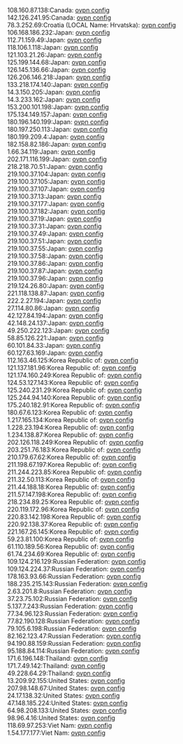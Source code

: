 108.160.87.138:Canada: [ovpn config](vpn/108_160_87_138.ovpn)  
142.126.241.95:Canada: [ovpn config](vpn/142_126_241_95.ovpn)  
78.3.252.69:Croatia (LOCAL Name: Hrvatska): [ovpn config](vpn/78_3_252_69.ovpn)  
106.168.186.232:Japan: [ovpn config](vpn/106_168_186_232.ovpn)  
112.71.159.49:Japan: [ovpn config](vpn/112_71_159_49.ovpn)  
118.106.1.118:Japan: [ovpn config](vpn/118_106_1_118.ovpn)  
121.103.21.26:Japan: [ovpn config](vpn/121_103_21_26.ovpn)  
125.199.144.68:Japan: [ovpn config](vpn/125_199_144_68.ovpn)  
126.145.136.66:Japan: [ovpn config](vpn/126_145_136_66.ovpn)  
126.206.146.218:Japan: [ovpn config](vpn/126_206_146_218.ovpn)  
133.218.174.140:Japan: [ovpn config](vpn/133_218_174_140.ovpn)  
14.3.150.205:Japan: [ovpn config](vpn/14_3_150_205.ovpn)  
14.3.233.162:Japan: [ovpn config](vpn/14_3_233_162.ovpn)  
153.200.101.198:Japan: [ovpn config](vpn/153_200_101_198.ovpn)  
175.134.149.157:Japan: [ovpn config](vpn/175_134_149_157.ovpn)  
180.196.140.199:Japan: [ovpn config](vpn/180_196_140_199.ovpn)  
180.197.250.113:Japan: [ovpn config](vpn/180_197_250_113.ovpn)  
180.199.209.4:Japan: [ovpn config](vpn/180_199_209_4.ovpn)  
182.158.82.186:Japan: [ovpn config](vpn/182_158_82_186.ovpn)  
1.66.34.119:Japan: [ovpn config](vpn/1_66_34_119.ovpn)  
202.171.116.199:Japan: [ovpn config](vpn/202_171_116_199.ovpn)  
218.218.70.51:Japan: [ovpn config](vpn/218_218_70_51.ovpn)  
219.100.37.104:Japan: [ovpn config](vpn/219_100_37_104.ovpn)  
219.100.37.105:Japan: [ovpn config](vpn/219_100_37_105.ovpn)  
219.100.37.107:Japan: [ovpn config](vpn/219_100_37_107.ovpn)  
219.100.37.13:Japan: [ovpn config](vpn/219_100_37_13.ovpn)  
219.100.37.177:Japan: [ovpn config](vpn/219_100_37_177.ovpn)  
219.100.37.182:Japan: [ovpn config](vpn/219_100_37_182.ovpn)  
219.100.37.19:Japan: [ovpn config](vpn/219_100_37_19.ovpn)  
219.100.37.31:Japan: [ovpn config](vpn/219_100_37_31.ovpn)  
219.100.37.49:Japan: [ovpn config](vpn/219_100_37_49.ovpn)  
219.100.37.51:Japan: [ovpn config](vpn/219_100_37_51.ovpn)  
219.100.37.55:Japan: [ovpn config](vpn/219_100_37_55.ovpn)  
219.100.37.58:Japan: [ovpn config](vpn/219_100_37_58.ovpn)  
219.100.37.86:Japan: [ovpn config](vpn/219_100_37_86.ovpn)  
219.100.37.87:Japan: [ovpn config](vpn/219_100_37_87.ovpn)  
219.100.37.96:Japan: [ovpn config](vpn/219_100_37_96.ovpn)  
219.124.26.80:Japan: [ovpn config](vpn/219_124_26_80.ovpn)  
221.118.138.87:Japan: [ovpn config](vpn/221_118_138_87.ovpn)  
222.2.27.194:Japan: [ovpn config](vpn/222_2_27_194.ovpn)  
27.114.80.86:Japan: [ovpn config](vpn/27_114_80_86.ovpn)  
42.127.84.194:Japan: [ovpn config](vpn/42_127_84_194.ovpn)  
42.148.24.137:Japan: [ovpn config](vpn/42_148_24_137.ovpn)  
49.250.222.123:Japan: [ovpn config](vpn/49_250_222_123.ovpn)  
58.85.126.221:Japan: [ovpn config](vpn/58_85_126_221.ovpn)  
60.101.84.33:Japan: [ovpn config](vpn/60_101_84_33.ovpn)  
60.127.63.169:Japan: [ovpn config](vpn/60_127_63_169.ovpn)  
112.163.46.125:Korea Republic of: [ovpn config](vpn/112_163_46_125.ovpn)  
121.137.181.96:Korea Republic of: [ovpn config](vpn/121_137_181_96.ovpn)  
121.174.160.249:Korea Republic of: [ovpn config](vpn/121_174_160_249.ovpn)  
124.53.127.143:Korea Republic of: [ovpn config](vpn/124_53_127_143.ovpn)  
125.240.231.29:Korea Republic of: [ovpn config](vpn/125_240_231_29.ovpn)  
125.244.94.140:Korea Republic of: [ovpn config](vpn/125_244_94_140.ovpn)  
175.240.182.91:Korea Republic of: [ovpn config](vpn/175_240_182_91.ovpn)  
180.67.6.123:Korea Republic of: [ovpn config](vpn/180_67_6_123.ovpn)  
1.217.165.134:Korea Republic of: [ovpn config](vpn/1_217_165_134.ovpn)  
1.228.23.194:Korea Republic of: [ovpn config](vpn/1_228_23_194.ovpn)  
1.234.138.87:Korea Republic of: [ovpn config](vpn/1_234_138_87.ovpn)  
202.126.118.249:Korea Republic of: [ovpn config](vpn/202_126_118_249.ovpn)  
203.251.76.183:Korea Republic of: [ovpn config](vpn/203_251_76_183.ovpn)  
210.179.67.62:Korea Republic of: [ovpn config](vpn/210_179_67_62.ovpn)  
211.198.67.197:Korea Republic of: [ovpn config](vpn/211_198_67_197.ovpn)  
211.244.223.85:Korea Republic of: [ovpn config](vpn/211_244_223_85.ovpn)  
211.32.50.113:Korea Republic of: [ovpn config](vpn/211_32_50_113.ovpn)  
211.44.188.18:Korea Republic of: [ovpn config](vpn/211_44_188_18.ovpn)  
211.57.147.198:Korea Republic of: [ovpn config](vpn/211_57_147_198.ovpn)  
218.234.89.25:Korea Republic of: [ovpn config](vpn/218_234_89_25.ovpn)  
220.119.172.96:Korea Republic of: [ovpn config](vpn/220_119_172_96.ovpn)  
220.83.142.198:Korea Republic of: [ovpn config](vpn/220_83_142_198.ovpn)  
220.92.138.37:Korea Republic of: [ovpn config](vpn/220_92_138_37.ovpn)  
221.167.26.145:Korea Republic of: [ovpn config](vpn/221_167_26_145.ovpn)  
59.23.81.100:Korea Republic of: [ovpn config](vpn/59_23_81_100.ovpn)  
61.110.189.56:Korea Republic of: [ovpn config](vpn/61_110_189_56.ovpn)  
61.74.234.69:Korea Republic of: [ovpn config](vpn/61_74_234_69.ovpn)  
109.124.216.129:Russian Federation: [ovpn config](vpn/109_124_216_129.ovpn)  
109.124.224.37:Russian Federation: [ovpn config](vpn/109_124_224_37.ovpn)  
178.163.93.66:Russian Federation: [ovpn config](vpn/178_163_93_66.ovpn)  
188.235.215.143:Russian Federation: [ovpn config](vpn/188_235_215_143.ovpn)  
2.63.201.8:Russian Federation: [ovpn config](vpn/2_63_201_8.ovpn)  
37.23.75.102:Russian Federation: [ovpn config](vpn/37_23_75_102.ovpn)  
5.137.7.243:Russian Federation: [ovpn config](vpn/5_137_7_243.ovpn)  
77.34.96.123:Russian Federation: [ovpn config](vpn/77_34_96_123.ovpn)  
77.82.190.128:Russian Federation: [ovpn config](vpn/77_82_190_128.ovpn)  
79.105.6.198:Russian Federation: [ovpn config](vpn/79_105_6_198.ovpn)  
82.162.123.47:Russian Federation: [ovpn config](vpn/82_162_123_47.ovpn)  
94.190.88.159:Russian Federation: [ovpn config](vpn/94_190_88_159.ovpn)  
95.188.84.114:Russian Federation: [ovpn config](vpn/95_188_84_114.ovpn)  
171.6.196.148:Thailand: [ovpn config](vpn/171_6_196_148.ovpn)  
171.7.49.142:Thailand: [ovpn config](vpn/171_7_49_142.ovpn)  
49.228.64.29:Thailand: [ovpn config](vpn/49_228_64_29.ovpn)  
13.209.92.155:United States: [ovpn config](vpn/13_209_92_155.ovpn)  
207.98.148.67:United States: [ovpn config](vpn/207_98_148_67.ovpn)  
24.17.138.32:United States: [ovpn config](vpn/24_17_138_32.ovpn)  
47.148.185.224:United States: [ovpn config](vpn/47_148_185_224.ovpn)  
64.98.208.133:United States: [ovpn config](vpn/64_98_208_133.ovpn)  
98.96.4.16:United States: [ovpn config](vpn/98_96_4_16.ovpn)  
118.69.97.253:Viet Nam: [ovpn config](vpn/118_69_97_253.ovpn)  
1.54.177.177:Viet Nam: [ovpn config](vpn/1_54_177_177.ovpn)  

